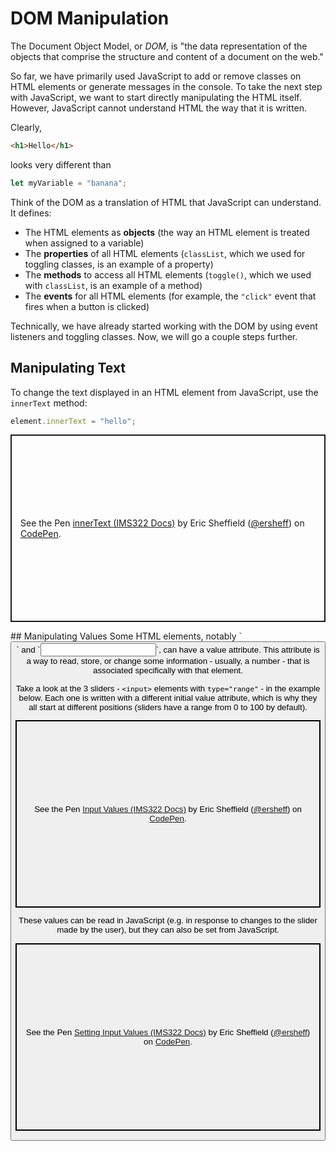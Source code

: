 # DOM Manipulation
The Document Object Model, or *DOM*, is "the data representation of the objects that comprise the structure and content of a document on the web."

So far, we have primarily used JavaScript to add or remove classes on HTML elements or generate messages in the console. To take the next step with JavaScript, we want to start directly manipulating the HTML itself. However, JavaScript cannot understand HTML the way that it is written.

Clearly, 
```html
<h1>Hello</h1>
```
looks very different than
```js
let myVariable = "banana";
```

Think of the DOM as a translation of HTML that JavaScript can understand. It defines:
- The HTML elements as **objects** (the way an HTML element is treated when assigned to a variable)
- The **properties** of all HTML elements (`classList`, which we used for toggling classes, is an example of a property)
- The **methods** to access all HTML elements (`toggle()`, which we used with `classList`, is an example of a method)
- The **events** for all HTML elements (for example, the `"click"` event that fires when a button is clicked)

Technically, we have already started working with the DOM by using event listeners and toggling classes. Now, we will go a couple steps further.

## Manipulating Text
To change the text displayed in an HTML element from JavaScript, use the `innerText` method:

```js
element.innerText = "hello";
```
<p class="codepen" data-height="300" data-default-tab="html,result" data-slug-hash="poGMYEX" data-editable="true" data-user="ersheff" style="height: 300px; box-sizing: border-box; display: flex; align-items: center; justify-content: center; border: 2px solid; margin: 1em 0; padding: 1em;">
  <span>See the Pen <a href="https://codepen.io/ersheff/pen/poGMYEX">
  innerText (IMS322 Docs)</a> by Eric Sheffield (<a href="https://codepen.io/ersheff">@ersheff</a>)
  on <a href="https://codepen.io">CodePen</a>.</span>
</p>
## Manipulating Values
Some HTML elements, notably `<button>` and `<input>`, can have a value attribute. This attribute is a way to read, store, or change some information - usually, a number - that is associated specifically with that element.

Take a look at the 3 sliders - `<input>` elements with `type="range"` - in the example below. Each one is written with a different initial value attribute, which is why they all start at different positions (sliders have a range from 0 to 100 by default).
<p class="codepen" data-height="300" data-default-tab="html,result" data-slug-hash="OJdKqbw" data-editable="true" data-user="ersheff" style="height: 300px; box-sizing: border-box; display: flex; align-items: center; justify-content: center; border: 2px solid; margin: 1em 0; padding: 1em;">
  <span>See the Pen <a href="https://codepen.io/ersheff/pen/OJdKqbw">
  Input Values (IMS322 Docs)</a> by Eric Sheffield (<a href="https://codepen.io/ersheff">@ersheff</a>)
  on <a href="https://codepen.io">CodePen</a>.</span>
</p>
These values can be read in JavaScript (e.g. in response to changes to the slider made by the user), but they can also be set from JavaScript.
<p class="codepen" data-height="300" data-default-tab="html,result" data-slug-hash="abXeMBZ" data-editable="true" data-user="ersheff" style="height: 300px; box-sizing: border-box; display: flex; align-items: center; justify-content: center; border: 2px solid; margin: 1em 0; padding: 1em;">
  <span>See the Pen <a href="https://codepen.io/ersheff/pen/abXeMBZ">
  Setting Input Values (IMS322 Docs)</a> by Eric Sheffield (<a href="https://codepen.io/ersheff">@ersheff</a>)
  on <a href="https://codepen.io">CodePen</a>.</span>
</p>
<script async src="https://cpwebassets.codepen.io/assets/embed/ei.js"></script>